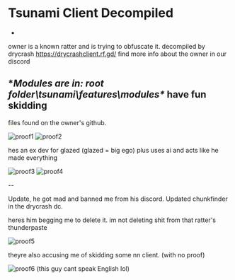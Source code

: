 # Tsunami Client Decompiled
-
owner is a known ratter and is trying to obfuscate it. decompiled by drycrash https://drycrashclient.rf.gd/ find more info about the owner in our discord

**Modules are in: root folder\tsunami\features\modules\**
have fun skidding
-


files found on the owner's github.

![proof1](https://media.discordapp.net/attachments/1407534844795162659/1408543794281971752/image.png?ex=68aa2022&is=68a8cea2&hm=341635d9c667c7548a81e9592bb9e02ebd17ce5bacf32017b856c4bc7ebf4947&=&format=webp&quality=lossless)
![proof2](https://media.discordapp.net/attachments/1407534844795162659/1408543794919505972/image.png?ex=68aa2022&is=68a8cea2&hm=94f5f7507354c3cf7ca006f120edf99610085d9e81255cdfa44c78f87722e5dd&=&format=webp&quality=lossless)

hes an ex dev for glazed (glazed = big ego) plus uses ai and acts like he made everything

![proof3](https://media.discordapp.net/attachments/1407534844795162659/1408544511784648775/image.png?ex=68aa20cd&is=68a8cf4d&hm=51f02664ea86b51c53697db58b413797e52654352d989a5c8125004f1a681c94&=&format=webp&quality=lossless)
![proof4](https://media.discordapp.net/attachments/1407534844795162659/1408545070738833439/image.png?ex=68aa2152&is=68a8cfd2&hm=b1ca4e1b35b3d579f43a5ae4e81eba55a41bd6d2905857063c66dd9b1116dc2c&=&format=webp&quality=lossless)

--

Update, he got mad and banned me from his discord. Updated chunkfinder in the drycrash dc.

heres him begging me to delete it. im not deleting shit from that ratter's thunderpaste

![proof5](https://media.discordapp.net/attachments/1407534844795162659/1408991699551649872/image.png?ex=68abc146&is=68aa6fc6&hm=07c78efc7d03bca522f4f1fa61b8db888fbe44a407bb4f73b7e5a14c8e1f7233&=&format=webp&quality=lossless)

theyre also accusing me of skidding some nn client. (with no proof)

![proof6](https://media.discordapp.net/attachments/1408167469557874739/1408992709041066016/image.png?ex=68abc237&is=68aa70b7&hm=7b5005f9abb8b34482b9c972c754d246b988520d22b7aaf780728ee47c44bf60&=&format=webp&quality=lossless) (this guy cant speak English lol)

